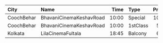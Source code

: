 | City       | Name                    |  Time | Type     | Price | Capacity | Booked |
| :--------- | :---------------------- | ----: | :------- | ----: | -------: | -----: |
| CoochBehar | BhavaniCinemaKeshavRoad | 10:00 | Special  |  100₹ |      260 |    134 |
| CoochBehar | BhavaniCinemaKeshavRoad | 10:00 | 1stClass |   50₹ |       56 |     36 |
| Kolkata    | LilaCinemaFultala       | 18:45 | Balcony  |   60₹ |       28 |      0 |